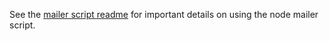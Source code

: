 See the [mailer script readme](../mailer.readme.md) for important details on using the node mailer script. 